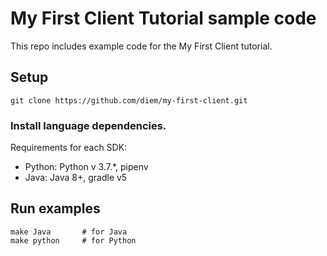 # My First Client Tutorial sample code
This repo includes example code for the My First Client tutorial.

## Setup

```
git clone https://github.com/diem/my-first-client.git
```

### Install language dependencies.

Requirements for each SDK:

* Python: Python v 3.7.*, pipenv
* Java: Java 8+, gradle v5

## Run examples

```
make Java		# for Java
make python		# for Python
```
